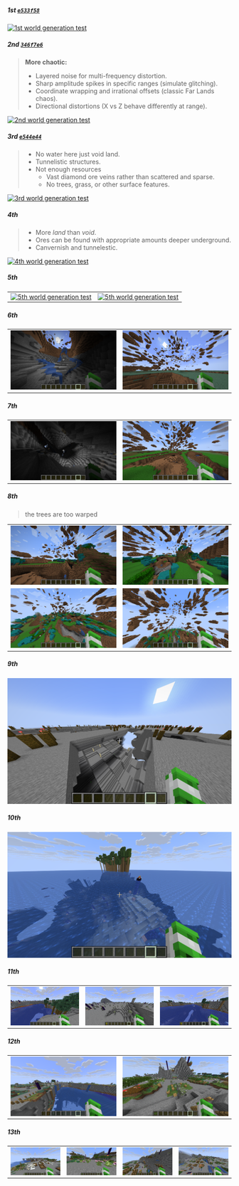 ##### 1st [`e533f58`](https://github.com/clxrityy/FarLanders/commit/e533f58ad06857d2eb4e057cd8fad8febbd44cc7)

[<img alt="1st world generation test" src="imgs/test_1.gif" />](imgs/test_1.gif)

##### 2nd [`346f7e6`](https://github.com/clxrityy/FarLanders/commit/346f7e6603b9edea8309055130ec3f208b908ef7)

> **More chaotic:**
>
> - Layered noise for multi-frequency distortion.
> - Sharp amplitude spikes in specific ranges (simulate glitching).
> - Coordinate wrapping and irrational offsets (classic Far Lands chaos).
> - Directional distortions (X vs Z behave differently at range).

[<img alt="2nd world generation test" src="imgs/test_2.gif" />](/imgs/test_2.gif)

##### 3rd [`e544e44`](https://github.com/clxrityy/FarLanders/commit/e544e44d3a5089f43fb71585f27796b1ad8f8e25)

> - No water here just void land.
> - Tunnelistic structures.
> - Not enough resources
>   - Vast diamond ore veins rather than scattered and sparse.
>   - No trees, grass, or other surface features.

[<img alt="3rd world generation test" src="imgs/test_3.gif" />](/imgs/test_3.gif)

##### 4th

> - More _land_ than _void_.
> - Ores can be found with appropriate amounts deeper underground.
> - Canvernish and tunnelestic.

[<img alt="4th world generation test" src="imgs/test_4.gif" />](/imgs/test_4.gif)

##### 5th

|                                                                                      |                                                                                      |
| ------------------------------------------------------------------------------------ | ------------------------------------------------------------------------------------ |
| [<img alt="5th world generation test" src="imgs/test_5_1.gif" />](imgs/test_5_1.gif) | [<img alt="5th world generation test" src="imgs/test_5_2.gif" />](imgs/test_5_2.gif) |

##### 6th

|                                                                                      |                                                                                      |
| ------------------------------------------------------------------------------------ | ------------------------------------------------------------------------------------ |
| [<img alt="6th world generation test" src="imgs/test_6_1.png" />](imgs/test_6_1.png) | [<img alt="6th world generation test" src="imgs/test_6_2.png" />](imgs/test_6_2.png) |

##### 7th

|                                                                                      |                                                                                      |
| ------------------------------------------------------------------------------------ | ------------------------------------------------------------------------------------ |
| [<img alt="7th world generation test" src="imgs/test_7_1.png" />](imgs/test_7_1.png) | [<img alt="7th world generation test" src="imgs/test_7_2.png" />](imgs/test_7_2.png) |

##### 8th

> the trees are too warped

|                                                                                      |                                                                                      |
| ------------------------------------------------------------------------------------ | ------------------------------------------------------------------------------------ |
| [<img alt="8th world generation test" src="imgs/test_8_1.png" />](imgs/test_8_1.png) | [<img alt="8th world generation test" src="imgs/test_8_2.png" />](imgs/test_8_2.png) |
| [<img alt="8th world generation test" src="imgs/test_8_3.png" />](imgs/test_8_3.png) | [<img alt="8th world generation test" src="imgs/test_8_4.png" />](imgs/test_8_4.png) |

##### 9th

<img src="imgs/test_9.png" />

##### 10th

![10](imgs/test_10.png)

##### 11th

|                                                                                         |                                                                                         |                                                                                         |
| --------------------------------------------------------------------------------------- | --------------------------------------------------------------------------------------- | --------------------------------------------------------------------------------------- |
| [<img alt="11th world generation test" src="imgs/test_11_1.png" />](imgs/test_11_1.png) | [<img alt="11th world generation test" src="imgs/test_11_2.png" />](imgs/test_11_2.png) | [<img alt="11th world generation test" src="imgs/test_11_3.png" />](imgs/test_11_3.png) |

##### 12th

|                                                                                         |                                                                                         |
| --------------------------------------------------------------------------------------- | --------------------------------------------------------------------------------------- |
| [<img alt="12th world generation test" src="imgs/test_12_1.png" />](imgs/test_12_1.png) | [<img alt="12th world generation test" src="imgs/test_12_2.png" />](imgs/test_12_2.png) |

##### 13th

|                                                                                         |                                                                                         |                                                                                         |                                                                                         |
| --------------------------------------------------------------------------------------- | --------------------------------------------------------------------------------------- | --------------------------------------------------------------------------------------- | --------------------------------------------------------------------------------------- |
| [<img alt="13th world generation test" src="imgs/test_13_1.png" />](imgs/test_13_1.png) | [<img alt="13th world generation test" src="imgs/test_13_2.png" />](imgs/test_13_2.png) | [<img alt="13th world generation test" src="imgs/test_13_3.png" />](imgs/test_13_3.png) | [<img alt="13th world generation test" src="imgs/test_13_4.png" />](imgs/test_13_4.png) |
